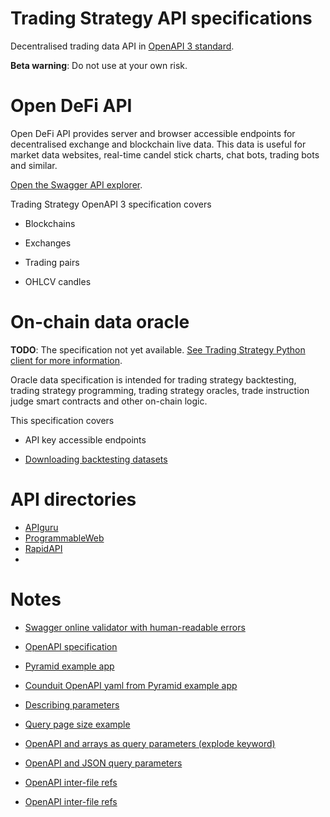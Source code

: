 # Trading Strategy API specifications

Decentralised trading data API in [OpenAPI 3 standard](https://swagger.io/specification/). 

**Beta warning**: Do not use at your own risk.

# Open DeFi  API

Open DeFi API provides server and browser accessible endpoints for decentralised exchange and blockchain live data. This data is useful for market data websites, real-time candel stick charts, chat bots, trading bots and similar.

[Open the Swagger API explorer](https://tradingstrategy.ai/api/explorer/).

Trading Strategy OpenAPI 3 specification covers

* Blockchains

* Exchanges

* Trading pairs

* OHLCV candles

# On-chain data oracle

**TODO**: The specification not yet available. [See Trading Strategy Python client for more information](https://tradingstrategy.ai/docs/programming/index.html).

Oracle data specification is intended for trading strategy backtesting, trading strategy programming, trading strategy oracles, trade instruction judge smart contracts and other on-chain logic. 

This specification covers

* API key accessible endpoints

* [Downloading backtesting datasets](https://tradingstrategy.ai/datasets)

# API directories

* [APIguru](https://github.com/APIs-guru/openapi-directory)
* [ProgrammableWeb](https://www.programmableweb.com/)
* [RapidAPI](https://rapidapi.com/hub)
* 

# Notes

- [Swagger online validator with human-readable errors](https://apitools.dev/swagger-parser/online/)

- [OpenAPI specification](https://swagger.io/specification/)

- [Pyramid example app](https://github.com/niteoweb/pyramid-realworld-example-app)

- [Counduit OpenAPI yaml from Pyramid example app](https://github.com/niteoweb/pyramid-realworld-example-app/blob/master/src/conduit/openapi.yaml)

- [Describing parameters](https://swagger.io/docs/specification/describing-parameters/)

- [Query page size example](https://github.com/Pylons/pyramid_openapi3/issues/155)

- [OpenAPI and arrays as query parameters (explode keyword)](https://swagger.io/docs/specification/serialization/)

- [OpenAPI and JSON query parameters](https://www.baeldung.com/openapi-json-query-parameters)

- [OpenAPI inter-file refs](https://github.com/OAI/OpenAPI-Specification/blob/main/versions/3.0.0.md#referenceObject)

- [OpenAPI inter-file refs](https://github.com/OAI/OpenAPI-Specification/blob/main/versions/3.0.0.md#referenceObject)
